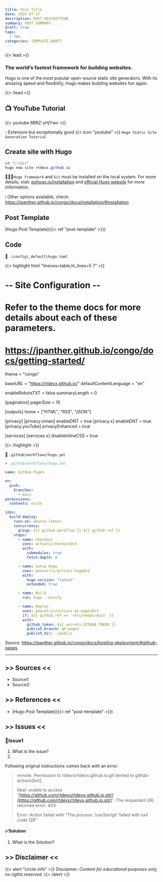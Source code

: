 ```yaml
---
title: Post Title
date: 2025-07-17
description: POST DESCRIPTION
summary: POST SUMMARY...
draft: true
tags:
  - TAG
categories: TEMPLATE_DRAFT
---
```

{{< lead >}}
### The world’s fastest framework for building websites.

Hugo is one of the most popular open-source static site generators. With its amazing speed and flexibility, Hugo makes building websites fun again.

{{< /lead >}}

## 📺 YouTube Tutorial

{{< youtube 6BRZ-yHjYwo >}}

💡Extensive but exceptionally good {{< icon "youtube" >}} `Hugo Static Site Generation Tutorial`
## Create site with Hugo

```PowerShell
cd "C:\Git"
hugo new site rtdevx.github.io
```

👨🏻‍💻`Hugo framework` and `Git` must be installed on the local system. For more details, visit: [gohugo.io/installation](https://gohugo.io/installation/) and [official Hugo website](https://gohugo.io/) for more information.

ℹ️ Other options available, check: https://jpanther.github.io/congo/docs/installation/#installation
## Post Template

[Hugo Post Template]({{< ref "post-template" >}})
## Code

📄 `.\config\_default\hugo.toml`

{{< highlight html "linenos=table,hl_lines=5 7" >}}

# -- Site Configuration --
# Refer to the theme docs for more details about each of these parameters.
# https://jpanther.github.io/congo/docs/getting-started/

theme = "congo"

baseURL = "https://rtdevx.github.io/"
defaultContentLanguage = "en"

enableRobotsTXT = false
summaryLength = 0

[pagination]
  pagerSize = 10

[outputs]
  home = ["HTML", "RSS", "JSON"]

[privacy]
  [privacy.vimeo]
    enableDNT = true
  [privacy.x]
    enableDNT = true
  [privacy.youTube]
    privacyEnhanced = true

[services]
  [services.x]
    disableInlineCSS = true

{{< /highlight >}}


📄 `.github/workflows/hugo.yml`

```YAML
# .github/workflows/hugo.yml

name: GitHub Pages

on:
  push:
    branches:
      - main
permissions:
  contents: write

jobs:
  build-deploy:
    runs-on: ubuntu-latest
    concurrency:
      group: ${{ github.workflow }}-${{ github.ref }}
    steps:
      - name: Checkout
        uses: actions/checkout@v3
        with:
          submodules: true
          fetch-depth: 0

      - name: Setup Hugo
        uses: peaceiris/actions-hugo@v2
        with:
          hugo-version: "latest"
          extended: true

      - name: Build
        run: hugo --minify

      - name: Deploy
        uses: peaceiris/actions-gh-pages@v3
        if: ${{ github.ref == 'refs/heads/main' }}
        with:
          github_token: ${{ secrets.GITHUB_TOKEN }}
          publish_branch: gh-pages
          publish_dir: ./public

```

_Source:_ https://jpanther.github.io/congo/docs/hosting-deployment/#github-pages


---
## >> Sources <<

- Source1: 
- Source2:
## >> References <<

- [Hugo Post Template]({{< ref "post-template" >}})
## >> Issues <<

### 🚩Issue1

1. What is the issue?
2. 

Following original instructions comes back with an error:

>remote: Permission to rtdevx/rtdevx.github.io.git denied to github-actions[bot].
>
>fatal: unable to access '[https://github.com/rtdevx/rtdevx.github.io.git/](https://github.com/rtdevx/rtdevx.github.io.git/)': The requested URL returned error: 403
>
>Error: Action failed with "The process '/usr/bin/git' failed with exit code 128"
#### ✅Solution

1. What is the Solution?
## >> Disclaimer <<

{{< alert "circle-info" >}}
Disclaimer: _Content for educational purposes only, no rights reserved._
{{< /alert >}}